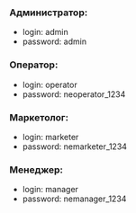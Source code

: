 ### Администратор:

- login: admin
- password: admin

### Оператор:

- login: operator
- password: neoperator_1234

### Маркетолог:

- login: marketer
- password: nemarketer_1234

### Менеджер:

- login: manager
- password: nemanager_1234
